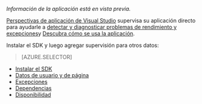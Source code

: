 
*Información de la aplicación está en vista previa.*

<a name="selector1"></a>

[Perspectivas de aplicación de Visual Studio](../articles/application-insights/app-insights-overview.md) supervisa su aplicación directo para ayudarle a [detectar y diagnosticar problemas de rendimiento y excepciones](../articles/application-insights/app-insights-detect-triage-diagnose.md)y [Descubra cómo se usa la aplicación](../articles/application-insights/app-insights-overview-usage.md). 

Instalar el SDK y luego agregar supervisión para otros datos:

> [AZURE.SELECTOR]
- [Instalar el SDK](../articles/application-insights/app-insights-asp-net.md#selector1)
- [Datos de usuario y de página](../articles/application-insights/app-insights-javascript.md#selector1)
- [Excepciones](../articles/application-insights/app-insights-asp-net-exceptions.md#selector1)
- [Dependencias](../articles/application-insights/app-insights-asp-net-dependencies.md#selector1)
- [Disponibilidad](../articles/application-insights/app-insights-monitor-web-app-availability.md#selector1)

